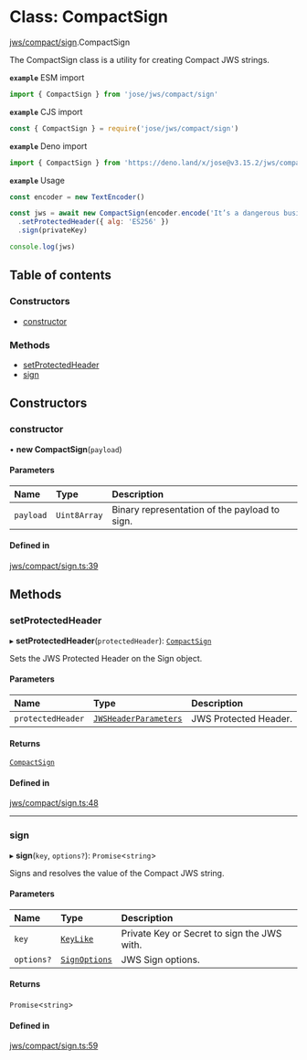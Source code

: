 # Class: CompactSign

[jws/compact/sign](../modules/jws_compact_sign.md).CompactSign

The CompactSign class is a utility for creating Compact JWS strings.

**`example`** ESM import
```js
import { CompactSign } from 'jose/jws/compact/sign'
```

**`example`** CJS import
```js
const { CompactSign } = require('jose/jws/compact/sign')
```

**`example`** Deno import
```js
import { CompactSign } from 'https://deno.land/x/jose@v3.15.2/jws/compact/sign.ts'
```

**`example`** Usage
```js
const encoder = new TextEncoder()

const jws = await new CompactSign(encoder.encode('It’s a dangerous business, Frodo, going out your door.'))
  .setProtectedHeader({ alg: 'ES256' })
  .sign(privateKey)

console.log(jws)
```

## Table of contents

### Constructors

- [constructor](jws_compact_sign.CompactSign.md#constructor)

### Methods

- [setProtectedHeader](jws_compact_sign.CompactSign.md#setprotectedheader)
- [sign](jws_compact_sign.CompactSign.md#sign)

## Constructors

### constructor

• **new CompactSign**(`payload`)

#### Parameters

| Name | Type | Description |
| :------ | :------ | :------ |
| `payload` | `Uint8Array` | Binary representation of the payload to sign. |

#### Defined in

[jws/compact/sign.ts:39](https://github.com/panva/jose/blob/v3.15.2/src/jws/compact/sign.ts#L39)

## Methods

### setProtectedHeader

▸ **setProtectedHeader**(`protectedHeader`): [`CompactSign`](jws_compact_sign.CompactSign.md)

Sets the JWS Protected Header on the Sign object.

#### Parameters

| Name | Type | Description |
| :------ | :------ | :------ |
| `protectedHeader` | [`JWSHeaderParameters`](../interfaces/types.JWSHeaderParameters.md) | JWS Protected Header. |

#### Returns

[`CompactSign`](jws_compact_sign.CompactSign.md)

#### Defined in

[jws/compact/sign.ts:48](https://github.com/panva/jose/blob/v3.15.2/src/jws/compact/sign.ts#L48)

___

### sign

▸ **sign**(`key`, `options?`): `Promise`<`string`\>

Signs and resolves the value of the Compact JWS string.

#### Parameters

| Name | Type | Description |
| :------ | :------ | :------ |
| `key` | [`KeyLike`](../types/types.KeyLike.md) | Private Key or Secret to sign the JWS with. |
| `options?` | [`SignOptions`](../interfaces/types.SignOptions.md) | JWS Sign options. |

#### Returns

`Promise`<`string`\>

#### Defined in

[jws/compact/sign.ts:59](https://github.com/panva/jose/blob/v3.15.2/src/jws/compact/sign.ts#L59)
